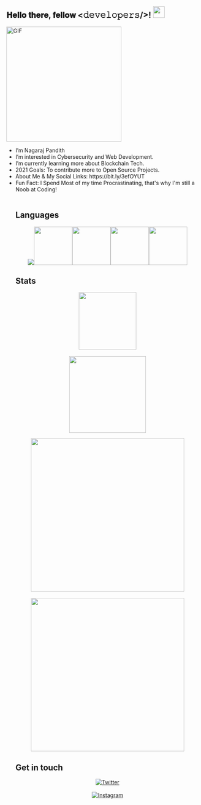 <div align="left">
<h2> 𝐇𝐞𝐥𝐥𝐨 𝐭𝐡𝐞𝐫𝐞, 𝐟𝐞𝐥𝐥𝐨𝐰 <𝚍𝚎𝚟𝚎𝚕𝚘𝚙𝚎𝚛𝚜/>! <img src="https://user-images.githubusercontent.com/42378118/110234147-e3259600-7f4e-11eb-95be-0c4047144dea.gif" width="30"></h2>
</div>
<img align="center" alt="GIF" height="300px" src='https://github.com/abhisheknaiidu/abhisheknaiidu/blob/master/code.gif?raw=true' />
<br>
<ul>
<li>I’m Nagaraj Pandith</li>
<li>I’m interested in Cybersecurity and Web Development.</li>
<li>I’m currently learning more about Blockchain Tech.</li>
<li>2021 Goals: To contribute more to Open Source Projects.</li>
<li>About Me & My Social Links: https://bit.ly/3efOYUT</li>
<li>Fun Fact: I Spend Most of my time Procrastinating, that's why I'm still a Noob at Coding!</li>
<br>
       
## Languages
<p align="center">
<img src="https://img.icons8.com/color/96/000000/c-plus-plus-logo.png"/><img src="https://media.giphy.com/media/XAxylRMCdpbEWUAvr8/giphy.gif" width="100"><img src="https://media.giphy.com/media/fsEaZldNC8A1PJ3mwp/giphy.gif"      width="100"><img src="https://media3.giphy.com/media/ln7z2eWriiQAllfVcn/200w.webp" width="100"><img src="https://i.giphy.com/media/LMt9638dO8dftAjtco/200.webp"    width="100">
</p>

## Stats
<p align = "center">
 <img src = "https://img.shields.io/youtube/channel/views/UCGdfbV6KfEmSKlezs4EsEFw" width="150">
 <br>
 <br>
 <img src = "https://img.shields.io/youtube/channel/subscribers/UCGdfbV6KfEmSKlezs4EsEFw?style=social" width="200">
</p>

<p align = "center">
  <img src = "https://github-readme-stats.vercel.app/api?username=nagarajpandith&count_private=true" width = 400>
  <br>
  <br>
  <img src = "https://github-readme-streak-stats.herokuapp.com?user=nagarajpandith" width = 400>
</p>

## Get in touch
<p align="center">
    <a href="https://twitter.com/materrwelonnn" target="_blank">
    <img src="https://img.shields.io/badge/twitter-%231DA1F2.svg?&style=for-the-badge&logo=twitter&logoColor=white&color=071A2C" alt="Twitter"/>
    </a> <br> 
    <br> 
    <a href="https://instagram.com/nagarajpandithh" target="_blank">
    <img src="https://img.shields.io/badge/instagram-%23E4405F.svg?&style=for-the-badge&logo=instagram&logoColor=white&color=071A2C" alt="Instagram"/>
    </a>


<!---
nagarajpandith/nagarajpandith is a ✨ special ✨ repository because its `README.md` (this file) appears on your GitHub profile.
You can click the Preview link to take a look at your changes.
--->
